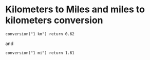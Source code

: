 # Kilometers to Miles and  miles to kilometers conversion

```
conversion("1 km") return 0.62
```
and
```
conversion("1 mi") return 1.61
```
